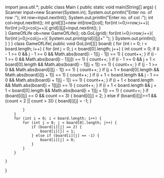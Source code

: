 import java.util.*;
public class Main
{
	public static void main(String[] args) {
		Scanner input=new Scanner(System.in);
		System.out.println("Enter no. of row :");
		int row=input.nextInt();
		System.out.println("Enter no. of col :");
		int col=input.nextInt();
		int grid[][]=new int[row][col];
		for(int i=0;i<row;i++){
		for(int j=0;j<col;j++){
		     grid[i][j]=input.nextInt();
		 }   
	    }
	    GameOfLife ob=new GameOfLife();
	    ob.GoL(grid);
	    for(int i=0;i<row;i++){
		 for(int j=0;j<col;j++){
		 System.out.print(grid[i][j]+" ");
		 }
		System.out.println();
	    }
	}
}
class GameOfLife{
    public void GoL(int[][] board) {
		for (int i = 0; i < board.length; i++) {
			for (int j = 0; j < board[0].length; j++) {
				int count = 0;
				if (i - 1 >= 0 && j - 1 >= 0 && Math.abs(board[i - 1][j - 1]) == 1) {
					count++;
				}
				if (i - 1 >= 0 &&  Math.abs(board[i - 1][j]) == 1) {
					count++;
				}
				if (i - 1 >= 0 && j + 1 < board[0].length && Math.abs(board[i - 1][j + 1]) == 1) {
					count++;
				}
				if (j - 1 >= 0 && Math.abs(board[i][j - 1]) == 1) {
					count++;
				}
				if (j + 1 < board[0].length && Math.abs(board[i][j + 1]) == 1) {
					count++;
				}
				if (i + 1 < board.length && j - 1 >= 0 && Math.abs(board[i + 1][j - 1]) == 1) {
					count++;
				}
				if (i + 1 < board.length && Math.abs(board[i + 1][j]) == 1) {
					count++;
				}
				if (i + 1 < board.length && j + 1 < board[0].length && Math.abs(board[i + 1][j + 1]) == 1) {
					count++;
				}
				if (board[i][j] == 0 && count == 3) {
						board[i][j] = 2;
				} else if (board[i][j]==1 && (count < 2 || count > 3)) {
					board[i][j] = -1;
				}

			}
		}
		for (int i = 0; i < board.length; i++) {
			for (int j = 0; j < board[0].length; j++) {
				if (board[i][j] == 2) {
					board[i][j] = 1;
				} else if (board[i][j] == -1) {
					board[i][j] = 0;
				}
			}
		}

	}
}
